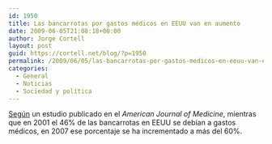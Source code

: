 ```yaml
---
id: 1950
title: Las bancarrotas por gastos médicos en EEUU van en aumento
date: 2009-06-05T21:08:18+00:00
author: Jorge Cortell
layout: post
guid: https://cortell.net/blog/?p=1950
permalink: /2009/06/05/las-bancarrotas-por-gastos-medicos-en-eeuu-van-en-aumento/
categories:
  - General
  - Noticias
  - Sociedad y polí­tica
---
```

<a title="https://www.healthimaging.com/index.php?option=com_articles&view=article&id=17676" href="https://www.healthimaging.com/index.php?option=com_articles&view=article&id=17676" target="_blank">Según</a> un estudio publicado en el _American Journal of Medicine_, mientras que en 2001 el 46% de las bancarrotas en EEUU se debían a gastos médicos, en 2007 ese porcentaje se ha incrementado a más del 60%.